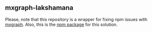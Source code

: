 ## mxgraph-lakshamana
Please, note that this repository is a wrapper for fixing npm issues with [mxgraph](https://github.com/jgraph/mxgraph). Also, this is the [npm package]() for this solution.

